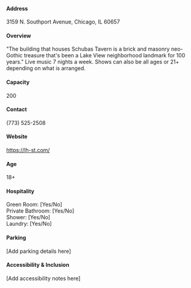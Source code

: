 #### Address

3159 N. Southport Avenue, Chicago, IL 60657

#### Overview

"The building that houses Schubas Tavern is a brick and masonry neo-Gothic treasure that's been a Lake View neighborhood landmark for 100 years." Live music 7 nights a week. Shows can also be all ages or 21+ depending on what is arranged.

#### Capacity

200

#### Contact

(773) 525-2508

#### Website

https://lh-st.com/

#### Age

18+

#### Hospitality

Green Room: [Yes/No]  
Private Bathroom: [Yes/No]  
Shower: [Yes/No]  
Laundry: [Yes/No]

#### Parking

[Add parking details here]

#### Accessibility & Inclusion

[Add accessibility notes here]
